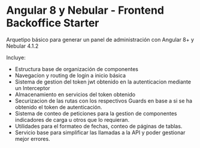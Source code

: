 # Angular 8 y Nebular - Frontend Backoffice Starter

Arquetipo básico para generar un panel de administración con Angular 8+ y Nebular 4.1.2

Incluye:

- Estructura base de organización de componentes
- Navegacion y routing de login a inicio básica
- Sistema de gestion del token jwt obtenido en la autenticacion mediante un Interceptor
- Almacenamiento en servicios del token obtenido
- Securizacion de las rutas con los respectivos Guards en base a si se ha obtenido el token de autenticación.
- Sistema de conteo de peticiones para la gestion de componentes indicadores de carga u otros que lo requieran.
- Utilidades para el formateo de fechas, conteo de páginas de tablas.
- Servicio base para simplificar las llamadas a la API y poder gestionar mejor errores.
